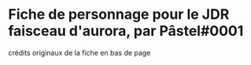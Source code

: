 # Fiche de personnage pour le JDR faisceau d'aurora, par Pâstel#0001

crédits originaux de la fiche en bas de page
